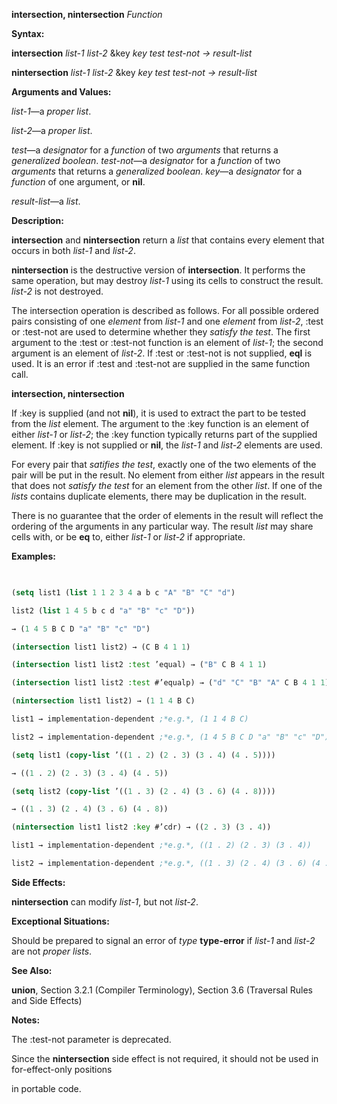 **intersection, nintersection** *Function* 



**Syntax:** 



**intersection** *list-1 list-2* &amp;key *key test test-not → result-list* 



**nintersection** *list-1 list-2* &amp;key *key test test-not → result-list* 



**Arguments and Values:** 



*list-1*—a *proper list*. 



*list-2*—a *proper list*. 



*test*—a *designator* for a *function* of two *arguments* that returns a *generalized boolean*. *test-not*—a *designator* for a *function* of two *arguments* that returns a *generalized boolean*. *key*—a *designator* for a *function* of one argument, or **nil**. 



*result-list*—a *list*. 



**Description:** 



**intersection** and **nintersection** return a *list* that contains every element that occurs in both *list-1* and *list-2*. 



**nintersection** is the destructive version of **intersection**. It performs the same operation, but may destroy *list-1* using its cells to construct the result. *list-2* is not destroyed. 



The intersection operation is described as follows. For all possible ordered pairs consisting of one *element* from *list-1* and one *element* from *list-2*, :test or :test-not are used to determine whether they *satisfy the test*. The first argument to the :test or :test-not function is an element of *list-1*; the second argument is an element of *list-2*. If :test or :test-not is not supplied, **eql** is used. It is an error if :test and :test-not are supplied in the same function call. 







 



 



**intersection, nintersection** 



If :key is supplied (and not **nil**), it is used to extract the part to be tested from the *list* element. The argument to the :key function is an element of either *list-1* or *list-2*; the :key function typically returns part of the supplied element. If :key is not supplied or **nil**, the *list-1* and *list-2* elements are used. 



For every pair that *satifies the test*, exactly one of the two elements of the pair will be put in the result. No element from either *list* appears in the result that does not *satisfy the test* for an element from the other *list*. If one of the *lists* contains duplicate elements, there may be duplication in the result. 



There is no guarantee that the order of elements in the result will reflect the ordering of the arguments in any particular way. The result *list* may share cells with, or be **eq** to, either *list-1* or *list-2* if appropriate. 



**Examples:**
```lisp
 

(setq list1 (list 1 1 2 3 4 a b c "A" "B" "C" "d") 

list2 (list 1 4 5 b c d "a" "B" "c" "D")) 

→ (1 4 5 B C D "a" "B" "c" "D") 

(intersection list1 list2) → (C B 4 1 1) 

(intersection list1 list2 :test ’equal) → ("B" C B 4 1 1) 

(intersection list1 list2 :test #’equalp) → ("d" "C" "B" "A" C B 4 1 1) 

(nintersection list1 list2) → (1 1 4 B C) 

list1 → implementation-dependent ;*e.g.*, (1 1 4 B C) 

list2 → implementation-dependent ;*e.g.*, (1 4 5 B C D "a" "B" "c" "D") 

(setq list1 (copy-list ’((1 . 2) (2 . 3) (3 . 4) (4 . 5)))) 

→ ((1 . 2) (2 . 3) (3 . 4) (4 . 5)) 

(setq list2 (copy-list ’((1 . 3) (2 . 4) (3 . 6) (4 . 8)))) 

→ ((1 . 3) (2 . 4) (3 . 6) (4 . 8)) 

(nintersection list1 list2 :key #’cdr) → ((2 . 3) (3 . 4)) 

list1 → implementation-dependent ;*e.g.*, ((1 . 2) (2 . 3) (3 . 4)) 

list2 → implementation-dependent ;*e.g.*, ((1 . 3) (2 . 4) (3 . 6) (4 . 8)) 


```
**Side Effects:** 



**nintersection** can modify *list-1*, but not *list-2*. 



**Exceptional Situations:** 



Should be prepared to signal an error of *type* **type-error** if *list-1* and *list-2* are not *proper lists*. 



**See Also:** 



**union**, Section 3.2.1 (Compiler Terminology), Section 3.6 (Traversal Rules and Side Effects) 



**Notes:** 



The :test-not parameter is deprecated. 



Since the **nintersection** side effect is not required, it should not be used in for-effect-only positions 



 



 



in portable code. 



